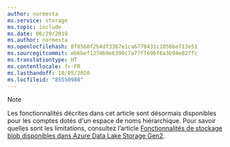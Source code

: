 ```yaml
---
author: normesta
ms.service: storage
ms.topic: include
ms.date: 06/29/2019
ms.author: normesta
ms.openlocfilehash: 8f8568f2b4df3367e1ca6778431c1056be713e51
ms.sourcegitcommit: eb6bef1274b9e6390c7a77ff69bf6a3b94e827fc
ms.translationtype: HT
ms.contentlocale: fr-FR
ms.lasthandoff: 10/05/2020
ms.locfileid: "85550980"
---
```

> [!NOTE]
> Les fonctionnalités décrites dans cet article sont désormais disponibles pour les comptes dotés d'un espace de noms hiérarchique. Pour savoir quelles sont les limitations, consultez l’article [Fonctionnalités de stockage blob disponibles dans Azure Data Lake Storage Gen2](https://docs.microsoft.com/azure/storage/blobs/data-lake-storage-supported-blob-storage-features).


